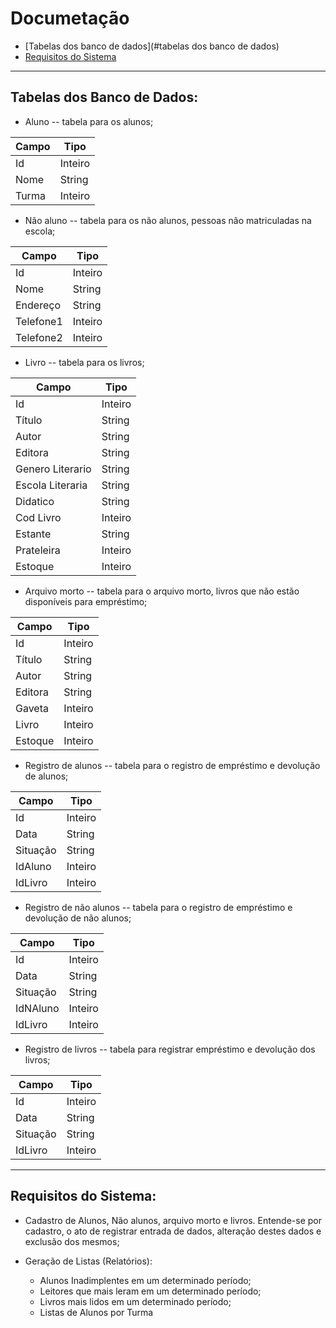 # Documetação

+ [Tabelas dos banco de dados](#tabelas dos banco de dados)
+ [Requisitos do Sistema](#requisitos-do-sistema)

---

## Tabelas dos Banco de Dados:

+ Aluno -- tabela para os alunos;

| Campo | Tipo    |
|-------|---------|
| Id    | Inteiro |
| Nome  | String  |
| Turma | Inteiro |

+ Não aluno -- tabela para os não alunos, pessoas não matriculadas na escola;

| Campo     | Tipo    |
|-----------|---------|
| Id        | Inteiro |
| Nome      | String  |
| Endereço  | String  |
| Telefone1 | Inteiro |
| Telefone2 | Inteiro |

+ Livro -- tabela para os livros;

| Campo            | Tipo    |
|------------------|---------|
| Id               | Inteiro |
| Título           | String  |
| Autor            | String  |
| Editora          | String  |
| Genero Literario | String  |
| Escola Literaria | String  |
| Didatico         | String  |
| Cod Livro        | Inteiro |
| Estante          | String  |
| Prateleira       | Inteiro |
| Estoque          | Inteiro |

+ Arquivo morto -- tabela para o arquivo morto, livros que não estão disponíveis para empréstimo;

| Campo            | Tipo    |
|------------------|---------|
| Id               | Inteiro |
| Título           | String  |
| Autor            | String  |
| Editora          | String  |
| Gaveta           | Inteiro |
| Livro            | Inteiro |
| Estoque          | Inteiro |

+ Registro de alunos -- tabela para o registro de empréstimo e devolução de alunos;

| Campo    | Tipo    |
|----------|---------|
| Id       | Inteiro |
| Data     | String  |
| Situação | String  |
| IdAluno  | Inteiro |
| IdLivro  | Inteiro |

+ Registro de não alunos -- tabela para o registro de empréstimo e devolução de não alunos;

| Campo    | Tipo    |
|----------|---------|
| Id       | Inteiro |
| Data     | String  |
| Situação | String  |
| IdNAluno | Inteiro |
| IdLivro  | Inteiro |

+ Registro de livros -- tabela para registrar empréstimo e devolução dos livros;

| Campo    | Tipo    |
|----------|---------|
| Id       | Inteiro |
| Data     | String  |
| Situação | String  |
| IdLivro  | Inteiro |

---

## Requisitos do Sistema:

+ Cadastro de Alunos, Não alunos, arquivo morto e livros. Entende-se por cadastro, o ato de registrar entrada de dados, alteração destes dados e exclusão dos mesmos;

+ Geração de Listas (Relatórios):

  + Alunos Inadimplentes em um determinado período;
  + Leitores que mais leram em um determinado período;
  + Livros mais lidos em um determinado período;
  + Listas de Alunos por Turma

